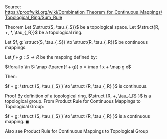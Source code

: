# 

Source: https://proofwiki.org/wiki/Combination_Theorem_for_Continuous_Mappings/Topological_Ring/Sum_Rule

Theorem
Let $\struct{S, \tau_{_S}}$ be a topological space.
Let $\struct{R, +, *, \tau_{_R}}$ be a topological ring.

Let $f, g: \struct{S, \tau_{_S}} \to \struct{R, \tau_{_R}}$ be continuous mappings.

Let $f + g : S \to R$ be the mapping defined by:

$\forall x \in S: \map {\paren{f + g}} x = \map f x + \map g x$

Then:

$f + g: \struct {S, \tau_{_S} } \to \struct {R, \tau_{_R} }$ is continuous.


Proof
By definition of a topological ring, $\struct {R, +, \tau_{_R} }$ is a topological group.
From Product Rule for Continuous Mappings to Topological Group:

$f + g: \struct {S, \tau_{_S} } \to \struct {R, \tau_{_R} }$ is a continuous mapping.
$\blacksquare$


Also see
Product Rule for Continuous Mappings to Topological Group




